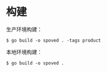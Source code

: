 # 构建

生产环境构建：

```
$ go build -o spoved . -tags product
```

本地环境构建：

```
$ go build -o spoved .
```